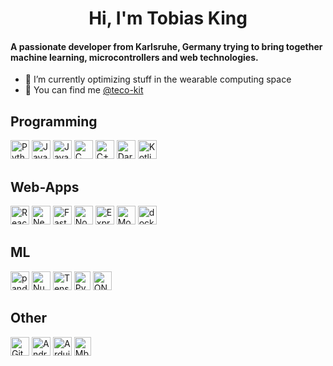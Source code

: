 <div align="center">

# Hi, I'm Tobias King

</div>

#### A passionate developer from Karlsruhe, Germany trying to bring together machine learning, microcontrollers and web technologies.


- 🔭 I’m currently optimizing stuff in the wearable computing space
- 💼 You can find me [@teco-kit](https://github.com/teco-kit)


## Programming
<a href="https://www.python.org/" title="Python"><img src="https://github.com/get-icon/geticon/raw/master/icons/python.svg" alt="Python" width="30px" height="30px"></a>
<a href="https://www.java.com/" title="Java"><img src="https://github.com/get-icon/geticon/raw/master/icons/java.svg" alt="Java" width="30px" height="30px"></a>
<a href="https://developer.mozilla.org/en-US/docs/Web/JavaScript" title="JavaScript"><img src="https://github.com/get-icon/geticon/raw/master/icons/javascript.svg" alt="JavaScript" width="30px" height="30px"></a>
<a href="https://en.wikipedia.org/wiki/C_(programming_language)" title="C"><img src="https://github.com/get-icon/geticon/raw/master/icons/c.svg" alt="C" width="30px" height="30px"></a>
<a href="https://isocpp.org/" title="C++"><img src="https://github.com/get-icon/geticon/raw/master/icons/c-plusplus.svg" alt="C++" width="30px" height="30px"></a>
<a href="https://dart.dev/" titel="Dart"><img src="https://uxwing.com/wp-content/themes/uxwing/download/brands-and-social-media/dart-programming-language-icon.svg" alt="Dart" width="30px" height="30px"></a>
<a href="https://kotlinlang.org/" titel="Kotlin"><img src="https://upload.wikimedia.org/wikipedia/commons/thumb/0/06/Kotlin_Icon.svg/512px-Kotlin_Icon.svg.png?20171012085709" alt="Kotlin" width="30px" height="30px"></a>

## Web-Apps
<a href="https://reactjs.org/" title="React"><img src="https://github.com/get-icon/geticon/raw/master/icons/react.svg" alt="React" width="30px" height="30px"></a>
<a href="https://nextjs.org/" title="Next.js"><img src="https://github.com/get-icon/geticon/raw/master/icons/nextjs-icon.svg" alt="Next.js" width="30px" height="30px"></a>
<a href="https://fastapi.tiangolo.com/" title="FastAPI"> <img src="https://fastapi.tiangolo.com/img/icon-white.svg" alt="FastAPI" width="30px" height="30px"></a>
<a href="https://nodejs.org/" title="Node.js"><img src="https://github.com/get-icon/geticon/raw/master/icons/nodejs-icon.svg" alt="Node.js" width="30px" height="30px"></a>
<a href="https://expressjs.com/" title="Express"><img src="https://www.vectorlogo.zone/logos/expressjs/expressjs-icon.svg" alt="Express" width="30px" height="30px"></a>
<a href="https://www.mongodb.org/" title="MongoDB"><img src="https://github.com/get-icon/geticon/raw/master/icons/mongodb-icon.svg" alt="MongoDB" width="30px" height="30px"></a>
<a href="https://www.docker.com/" title="Docker"><img src="https://github.com/get-icon/geticon/raw/master/icons/docker-icon.svg" alt="docker" width="30px" height="30px"></a>

## ML
<a href="https://pandas.pydata.org/" title="pandas"><img src="https://github.com/get-icon/geticon/raw/master/icons/pandas-icon.svg" alt="pandas" width="30px" height="30px"></a>
<a href="https://numpy.org/" title="NumPy"><img src="https://github.com/get-icon/geticon/raw/master/icons/numpy-icon.svg" alt="NumPy" width="30px" height="30px"></a>
<a href="https://www.tensorflow.org/" title="TensorFlow"><img src="https://uxwing.com/wp-content/themes/uxwing/download/brands-and-social-media/google-tensorflow-icon.svg" alt="TensorFlow" width="30px" height="30px"></a>
<a href="https://pytorch.org/" title="PyTorch"><img src="https://upload.wikimedia.org/wikipedia/commons/thumb/1/10/PyTorch_logo_icon.svg/496px-PyTorch_logo_icon.svg.png?20200318225611" alt="PyTorch" width="26px" height="30px"></a>
<a href="https://onnx.ai/" title="ONNX"><img src="https://artwork.lfaidata.foundation/projects/onnx/icon/color/onnx-icon-color.png" alt="ONNX" width="30px" height="30px"></a>


## Other
<a href="https://git-scm.com/" title="Git"><img src="https://github.com/get-icon/geticon/raw/master/icons/git-icon.svg" alt="Git" width="30px" height="30px"></a>
<a href="https://www.android.com/" title="Android"><img src="https://upload.wikimedia.org/wikipedia/commons/thumb/d/d7/Android_robot.svg/511px-Android_robot.svg.png?20180121030125" alt="Android" width="30px" height="30px"></a>
<a href="https://www.arduino.cc/" title="Arduino"><img src="https://upload.wikimedia.org/wikipedia/commons/thumb/7/73/Arduino_IDE_logo.svg/512px-Arduino_IDE_logo.svg.png?20230510165732" alt="Arduino" width="30px" height="30px"></a>
<a href="https://kernel.org/" title="Linux"><img src="https://upload.wikimedia.org/wikipedia/commons/thumb/3/35/Tux.svg/512px-Tux.svg.png" alt="Mbed OS" width="27px" height="30px"></a>


